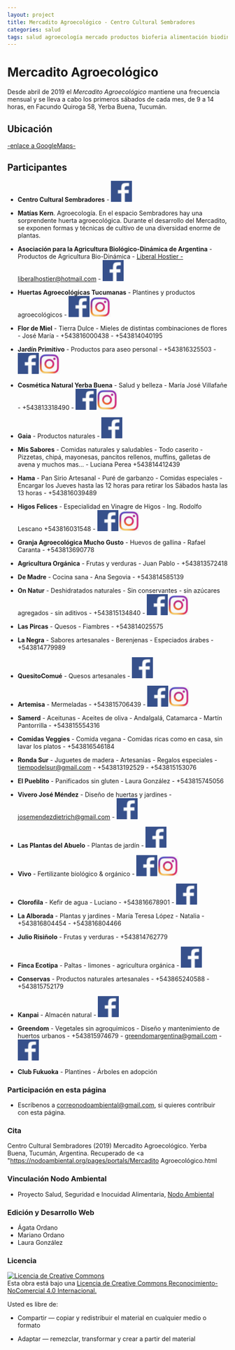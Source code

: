 ```yaml
---
layout: project
title: Mercadito Agroecológico - Centro Cultural Sembradores
categories: salud
tags: salud agroecología mercado productos bioferia alimentación biodinámica agricultura verduras orgánico vegano celíaquía artesanal 
---
```


# Mercadito Agroecológico

Desde abril de 2019 el *Mercadito Agroecológico* mantiene una frecuencia mensual y se lleva a cabo los primeros sábados de cada mes, de 9 a 14 horas, en Facundo Quiroga 58, Yerba Buena, Tucumán.

## Ubicación
<a href="https://www.google.com.ar/maps/place/Club+Cultural+Sembradores/@-26.8130156,-65.3028702,18z/data=!4m5!3m4!1s0x942242dc1da8b8cd:0xa8eb11d8f8dc31b8!8m2!3d-26.8124236!4d-65.3044657"> -enlace a GoogleMaps- </a>

## Participantes

- **Centro Cultural Sembradores** - 
<a href="https://www.facebook.com/Sembradores-294718317398299/">![facebook](/assets/images/facebook.png)</a>

- **Matías Kern**. Agroecología. En el espacio Sembradores hay una sorprendente huerta agroecológica. Durante el desarrollo del Mercadito, se exponen formas y técnicas de cultivo de una diversidad enorme de plantas.

- **Asociación para la Agricultura Biológico-Dinámica de Argentina** - Productos de Agricultura Bio-Dinámica -
<a href="http://aabda.com.ar/"> Liberal Hostier - 
liberalhostier@hotmail.com - <a href="https://www.facebook.com/AABDA.com.ar/?__tn__=kCH-R&eid=ARDEQbZI3CUgTjNPtyNDBnPKd8SfEi1_9Obyywx9PHFEXhH4cExCSfkotqD_OskM9qkVE-cbi0eiH7iz&hc_ref=ARQJDg6OZAbKde7sv1Y5Dvpzax54x11c9IMj154PyWlHjewPE71wxTnsNfocEcvXghM&fref=nf&__xts__[0]=68.ARCGi2TvY70VbO0HLTt_hcz-vOast48TVkeqkV8txeU6U8gVvzwvGOUy0V9JvB47KIzX8D-J_8sHa9S2JUvfyULbqD3z2VAf6KdsAMo0wXsm1N_C_hWil6hbro1hQ9JhtMOTY9K5TEq3MoV4C41C_0BI8hZsguO-V-UQPmRML37EZpuppHgxQk65rRBi4LxbBFMKs8kKfRZtwbclAPH4mhHukM3CuRPVwMEb-Ue7THeRd0f5aPBBDDzhC1sDWR6z2fxuX2s_Adu1NIR32Ks6MBGBCLaFMmJL5Amt2tbwwgyHh3nVipxNOvEurvOzJ1g5u0bPulEBXWTR8nOiOh_hHEeMCuQROoyjYOLurQ204brdAWDhbFcExeeU2PNdrRZFi4W2BvWPg5Zxv4xvcs6Vz2680taK9fPrQ8Min2jyqWmdB18RHl-ScKKC_Uf4Y-gj-uxWMgLTK33fm4JTeeEXBTqeUmHezK800hPiOIk8Me7lVyVn_h9W8CE3">![facebook](/assets/images/facebook.png)</a>

- **Huertas Agroecológicas Tucumanas** - Plantines y productos agroecológicos - 
<a href="https://www.facebook.com/hagroecotuc">![facebook](/assets/images/facebook.png)</a><a href="https://www.instagram.com/p/B6s18-bpNEH/?igshid=p7p1obq9h90i">![instagram](/assets/images/instagram.png)</a>

- **Flor de Miel** - Tierra Dulce - Mieles de distintas combinaciones de flores - José María - +543816000438 - +543814040195

- **Jardín Primitivo** - Productos para aseo personal - +543816325503 -
<a href="https://www.facebook.com/Jardin-Primitivo-629459064103465/">![facebook](/assets/images/facebook.png)</a><a href="https://www.instagram.com/jardinprimitivo6/">![instagram](/assets/images/instagram.png)</a>

- **Cosmética Natural Yerba Buena** - Salud y belleza - María José Villafañe - +543813318490 - 
<a href="https://www.facebook.com/mariajose.villafane?fref=search&__tn__=%2Cd%2CP-R&eid=ARBUGXZBxx2w3Aa7YfYRQsf2lQghkxggqrsKdB8dnH3bRcukA_DxIsuM9j6yfT5hetzAxXu9bm174OBb">![facebook](/assets/images/facebook.png)</a><a href="https://www.instagram.com/cosmetica_natural_yb/">![instagram](/assets/images/instagram.png)</a>

- **Gaia** - Productos naturales - 
<a href="https://www.facebook.com/gaiatucuman/">![facebook](/assets/images/facebook.png)</a>

- **Mis Sabores** - Comidas naturales y saludables - Todo caserito - Pizzetas, chipá, mayonesas, pancitos rellenos, muffins, galletas de avena y muchos mas... - Luciana Perea +543814412439 

- **Hama** - Pan Sirio Artesanal - Puré de garbanzo - Comidas especiales - Encargar los Jueves hasta las 12 horas para retirar los Sábados hasta las 13 horas - +543816039489

- **Higos Felices** - Especialidad en Vinagre de Higos - Ing. Rodolfo Lescano +543816031548 - <a href="http://higosfelices.blogspot.com/"> <a href="https://www.facebook.com/higosfelices/">![facebook](/assets/images/facebook.png)</a><a href="https://www.instagram.com/higosfelices/">![instagram](/assets/images/instagram.png)</a>

- **Granja Agroecológica Mucho Gusto** - Huevos de gallina - Rafael Caranta - +543813690778

- **Agricultura Orgánica** - Frutas y verduras - Juan Pablo - +543813572418

- **De Madre** - Cocina sana - Ana Segovia - +543814585139

- **On Natur** - Deshidratados naturales - Sin conservantes - sin azúcares agregados - sin aditivos - +543815134840 - 
<a href="https://www.facebook.com/OnNatur2019/">![facebook](/assets/images/facebook.png)</a><a href="https://www.instagram.com/onnatur_snack/">![instagram](/assets/images/instagram.png)</a>

- **Las Pircas** - Quesos - Fiambres - +543814025575

- **La Negra** - Sabores artesanales - Berenjenas - Especiados árabes - +543814779989

- **QuesitoComué** - Quesos artesanales - 
<a href="https://www.facebook.com/Quesito-Comu%C3%A9-403314730480844/?__tn__=%2Cd%2CP-R&eid=ARBauQJBN-tYxxJ0BlsLELxNrTfXSCGtBhFA69IovPErVUz5Dm0aEoYDS9aYPpMQYcgl08ooWuMj-dVQ">![facebook](/assets/images/facebook.png)</a>

- **Artemisa** - Mermeladas - +543815706439 - 
<a href="https://www.facebook.com/Artemisatiendaconsciente/">![facebook](/assets/images/facebook.png)</a><a href="https://www.instagram.com/artemisatiendaconsciente/">![instagram](/assets/images/instagram.png)</a>

- **Samerd** - Aceitunas - Aceites de oliva - Andalgalá, Catamarca - Martín Pantorrilla - +543815554316

- **Comidas Veggies** - Comida vegana - Comidas ricas como en casa, sin lavar los platos - +543816546184

- **Ronda Sur** - Juguetes de madera - Artesanías - Regalos especiales - tiempodelsur@gmail.com - +543813192529 - +543815153076

- **El Pueblito** - Panificados sin gluten - Laura González - +543815745056

- **Vivero José Méndez** - Diseño de huertas y jardines - josemendezdietrich@gmail.com -
<a href="https://www.facebook.com/viverojosemendez.dietrich">![facebook](/assets/images/facebook.png)</a>

- **Las Plantas del Abuelo** - Plantas de jardín - 
<a href="https://www.facebook.com/Las-Plantas-del-Abuelo-2024635344231753/">![facebook](/assets/images/facebook.png)</a>

- **Vivo** - Fertilizante biológico & orgánico - 
<a href="https://www.facebook.com/vivofertilizante/">![facebook](/assets/images/facebook.png)</a><a href="https://www.instagram.com/vivo_fertilizante/">![instagram](/assets/images/instagram.png)</a>

- **Clorofila** - Kefir de agua - Luciano - +543816678901 - 
<a href="https://www.facebook.com/lasangreverde/">![facebook](/assets/images/facebook.png)</a>

- **La Alborada** - Plantas y jardines - María Teresa López - Natalia - +543816804454 - +543816804466

- **Julio Risiñolo** - Frutas y verduras - +543814762779

- **Finca Ecotipa** - Paltas - limones - agricultura orgánica - 
<a href="https://www.facebook.com/fincaecotipa/">![facebook](/assets/images/facebook.png)</a>

- **Conservas** - Productos naturales artesanales - +543865240588 - +543815752179

- **Kanpai** - Almacén natural -
<a href="https://www.facebook.com/Kanpaialmacennatural/?ref=timeline_chaining">![facebook](/assets/images/facebook.png)</a>

- **Greendom** - Vegetales sin agroquímicos - Diseño y mantenimiento de huertos urbanos - +543815974679 - greendomargentina@gmail.com - <a href="https://www.facebook.com/greendomargentina/">![facebook](/assets/images/facebook.png)</a>

- **Club Fukuoka** - Plantines - Árboles en adopción

### Participación en esta página
- Escríbenos a correonodoambiental@gmail.com, si quieres contribuir con esta página.

### Cita
Centro Cultural Sembradores (2019) Mercadito Agroecológico. Yerba Buena, Tucumán, Argentina. Recuperado de <a "https://nodoambiental.org/pages/portals/Mercadito Agroecológico.html</a>

### Vinculación Nodo Ambiental
- Proyecto Salud, Seguridad e Inocuidad Alimentaria, <a href="https://nodoambiental.org">Nodo Ambiental</a>

### Edición y Desarrollo Web
- Ágata Ordano
- Mariano Ordano
- Laura González

### Licencia
<a rel="license" href="http://creativecommons.org/licenses/by-nc/4.0/"><img alt="Licencia de Creative Commons" style="border-width:0" src="https://licensebuttons.net/l/by-nc/4.0/88x31.png" /></a><br />Esta obra está bajo una <a rel="license" href="https://creativecommons.org/licenses/by-nc/4.0/deed.es_ES">Licencia de Creative Commons Reconocimiento-NoComercial 4.0 Internacional.</a>

Usted es libre de:

+ Compartir — copiar y redistribuir el material en cualquier medio o formato

+ Adaptar — remezclar, transformar y crear a partir del material



